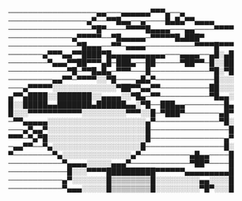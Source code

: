 ﻿──────────────────▄▄───▄▄▄▄▄▄▀▀▀▄──▄
────────────────▄▀──▀▀█▄▄──▄────█▄█▄▀▀▄▄▄▄
─────────────────▀█▀────▀▀▀▀█▄▄▄▄───▄▄────▀▀▀▀
─────────────▄▀▀▀▀▀──▀█▄▄▄▄▄─▀▀▀▀▀█▄███▀
──────────────▀█▄▄▄──▀▀─▄▄▄▄──────────▀▀▀▀█▀▀▀
───────▄▀▀▀▄▄▀▀████▀█▄▄▄▄▄▄▄▄▄▄▄───▄▄▄▄──▄█░▄█
────────▀▄▄▄▀▀██▀▀▀▄█─███▄──██─────▀██▀▀─█░░██
────────────▀█─▀▀█▄█▄─▀▀▀───█────────────▀█░▀█
─────────▄▄▀▀─▀▀▀▀░░▀█────▄█▄▀────────────█░░░
───▄▀▀▀▀▀░░░░░░░░░░░░░▀██▀▀▄▄▀▀──────────██░░░
▄▀▀▄████░░███████░░▄▄▄▄░░▀█▄─▀▀──────────▀█▄▄░
█░░█████▄▄███████▄██████▄▄░▀█──███▄▄────────█▄
█░░░▀▀▀▀▀▀▀▀▀▀▀░░░░░░░░░▀▀▀░░█─▀███▀───────▄█▀
─▀▀▄▄▄▄▄░░░░░░░░░░░░░░░░░░░░▄▀─────────────▀█░
───▄▀▄▄▀░░░░░░░░░░░░░░░░░░░░█────────────────█
▀▀▀─▀▄▀█░░░░░░░░░░░░░░░░░░░░█───────────────▄▀
─▄▄▀▀──▀▄░░░░░░░░░░░░░░░░░░█────────────────█░
▀────────▀▄░░░░░░░░░░░░░░▄▀──────────▄█▄▄────█
───────────▀▄▄▄▄░░░░░▄▄▄▀────────────▀██▀────█
────────────█░░░▀▀▀▀██████████▀▀▀▀▀▀▄▄▄▄▄▄▄▄▄█
───────────▄▀░░░░░░░█▒▒▒▒▒▒▒▒█░░░░░░░░░▄▄░░░░█
───────────▀▄▄▄░░░░░█▒▒▒▒▒▒▒▒█░░░░░░░░░▀█▀░░░█
